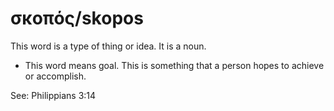 # σκοπός/skopos
This word is a type of thing or idea. It is a noun. 

* This word means goal. This is something that a person hopes to achieve or accomplish.

See: Philippians 3:14
